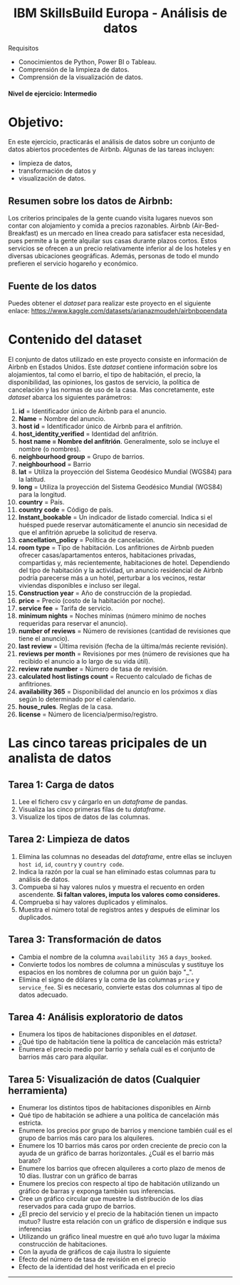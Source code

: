 <center><h1>IBM SkillsBuild Europa - Análisis de datos</h1></center>
Requisitos

* Conocimientos de Python, Power BI o Tableau.
* Comprensión de la limpieza de datos.
* Comprensión de la visualización de datos.



#### Nivel de ejercicio: Intermedio


# Objetivo:


En este ejercicio, practicarás el análisis de datos sobre un conjunto de datos abiertos procedentes de Airbnb. Algunas de las tareas incluyen:

- limpieza de datos,
- transformación de datos y
- visualización de datos.



## Resumen sobre los datos de Airbnb:


Los criterios principales de la gente cuando visita lugares nuevos son contar con alojamiento y comida a precios razonables. Airbnb (Air-Bed-Breakfast) es un mercado en línea creado para satisfacer esta necesidad, pues permite a la gente alquilar sus casas durante plazos cortos. Estos servicios se ofrecen a un precio relativamente inferior al de los hoteles y en diversas ubicaciones geográficas. Además, personas de todo el mundo prefieren el servicio hogareño y económico.



## Fuente de los datos


Puedes obtener el <i>dataset</i> para realizar este proyecto en el siguiente enlace: https://www.kaggle.com/datasets/arianazmoudeh/airbnbopendata


# Contenido del dataset
El conjunto de datos utilizado en este proyecto consiste en información de Airbnb en Estados Unidos. Este <i>dataset</i> contiene información sobre los alojamientos, tal como el barrio, el tipo de habitación, el precio, la disponibilidad, las opiniones, los gastos de servicio, la política de cancelación y las normas de uso de la casa. Mas concretamente, este <i>dataset</i> abarca los siguientes parámetros:

1. **id** = Identificador único de Airbnb para el anuncio.
2. **Name** = Nombre del anuncio.
3. **host id** = Identificador único de Airbnb para el anfitrión.
4. **host_identity_verified** = Identidad del anfitrión.
5. **host name = Nombre del anfitrión**. Generalmente, solo se incluye el nombre (o nombres).
6. **neighbourhood group** = Grupo de barrios.
7. **neighbourhood** = Barrio
8. **lat** = Utiliza la proyección del Sistema Geodésico Mundial (WGS84) para la latitud.
9. **long** = Utiliza la proyección del Sistema Geodésico Mundial (WGS84) para la longitud.
10. **country** = País.
11. **country code** = Código de país.
12. **Instant_bookable** = Un indicador de listado comercial. Indica si el huésped puede reservar automáticamente el anuncio sin necesidad de que el anfitrión apruebe la solicitud de reserva.
13. **cancellation_policy** = Política de cancelación.
14. **room type** = Tipo de habitación. Los anfitriones de Airbnb pueden ofrecer casas/apartamentos enteros, habitaciones privadas, compartidas y, más recientemente, habitaciones de hotel. Dependiendo del tipo de habitación y la actividad, un anuncio residencial de Airbnb podría parecerse más a un hotel, perturbar a los vecinos, restar viviendas disponibles e incluso ser ilegal.
15. **Construction year** = Año de construcción de la propiedad.
16. **price** = Precio (costo de la habitación por noche).
17. **service fee** = Tarifa de servicio.
18. **minimum nights** = Noches mínimas (número mínimo de noches requeridas para reservar el anuncio).
19. **number of reviews** = Número de revisiones (cantidad de revisiones que tiene el anuncio).
20. **last review**  = Última revisión (fecha de la última/más reciente revisión).
21. **reviews per month** = Revisiones por mes (número de revisiones que ha recibido el anuncio a lo largo de su vida útil).
22. **review rate number** = Número de tasa de revisión.
23. **calculated host listings count** = Recuento calculado de fichas de anfitriones.
24. **availability 365** = Disponibilidad del anuncio en los próximos x días según lo determinado por el calendario.
25. **house_rules**. Reglas de la casa.
26. **license** = Número de licencia/permiso/registro.

# Las cinco tareas pricipales de un analista de datos

## Tarea 1: Carga de datos 

1. Lee el fichero csv y cárgarlo en un <i>dataframe</i> de pandas.
2. Visualiza las cinco primeras filas de tu <i>dataframe</i>.
3. Visualize los tipos de datos de las columnas.

## Tarea 2: Limpieza de datos 


1. Elimina las columnas no deseadas del <i>dataframe</i>, entre ellas se incluyen `host id`, `id`, `country` y `country code`.
2. Indica la razón por la cual se han eliminado estas columnas para tu análisis de datos.
3. Compueba si hay valores nulos y muestra el recuento en orden ascendente. **Si faltan valores, imputa los valores como consideres.**
4. Comprueba si hay valores duplicados y elimínalos.
5. Muestra el número total de registros antes y después de eliminar los duplicados.


## Tarea 3: Transformación de datos 

- Cambia el nombre de la columna `availability 365` a `days_booked`.
- Convierte todos los nombres de columna a minúsculas y sustituye los espacios en los nombres de columna por un guión bajo "_".
- Elimina el signo de dólares y la coma de las columnas `price` y `service_fee`. Si es necesario, convierte estas dos columnas al tipo de datos adecuado.

## Tarea 4: Análisis exploratorio de datos

- Enumera los tipos de habitaciones disponibles en el <i>dataset</i>.
- ¿Qué tipo de habitación tiene la política de cancelación más estricta?
- Enumera el precio medio por barrio y señala cuál es el conjunto de barrios más caro para alquilar.

## Tarea 5: Visualización de datos (Cualquier herramienta)

* Enumerar los distintos tipos de habitaciones disponibles en Airnb
* Qué tipo de habitación se adhiere a una política de cancelación más estricta.
* Enumere los precios por grupo de barrios y mencione también cuál es el grupo de barrios más caro para los alquileres.
* Enumere los 10 barrios más caros por orden creciente de precio con la ayuda de un gráfico de barras horizontales. ¿Cuál es el barrio más barato?
* Enumere los barrios que ofrecen alquileres a corto plazo de menos de 10 días. Ilustrar con un gráfico de barras
* Enumere los precios con respecto al tipo de habitación utilizando un gráfico de barras y exponga también sus inferencias.
* Cree un gráfico circular que muestre la distribución de los días reservados para cada grupo de barrios.
* ¿El precio del servicio y el precio de la habitación tienen un impacto mutuo? Ilustre esta relación con un gráfico de dispersión e indique sus inferencias
* Utilizando un gráfico lineal muestre en qué año tuvo lugar la máxima construcción de habitaciones.
* Con la ayuda de gráficos de caja ilustra lo siguiente
* Efecto del número de tasa de revisión en el precio
* Efecto de la identidad del host verificada en el precio
---


  



